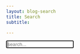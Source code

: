 ```yaml
---
layout: blog-search
title: Search
subtitle:

---
```

<!-- Html Elements for Search -->
<div id="search-box">
<input type="text" id="search-input" autofocus placeholder="search...">
<ul class="alt" id="results-container"></ul>
<!--- index.html -->
<div id="hits">
  <!-- Hits widget will appear here -->
</div>
</div>

<!-- Formatting-->
<!-- Script pointing to search-script.js -->
<script src="{{ site.url }}{{ site.baseurl }}/assets/js/algolia.js"></script>

<!--- index.html -->
<!-- <div id="hits">
  <!-- Hits widget will appear here -->
<!-- </div> --> 



<!-- Configuration -->
<!-- <script>
SimpleJekyllSearch({
  searchInput: document.getElementById('search-input'),
  resultsContainer: document.getElementById('results-container'),
  json: '/search.json'
})
</script> -->
